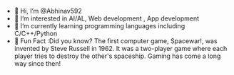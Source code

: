 - 👋 Hi, I’m @Abhinav592
- 👀 I’m interested in AI/AL, Web development , App development
- 🌱 I’m currently learning programming languages including C/C++/Python
- 🚀 Fun Fact :Did you know? The first computer game, Spacewar!, was invented by Steve Russell in 1962. It was a two-player game where each player tries to destroy the other's spaceship. Gaming has come a long way since then!


<!---
Abhinav592/Abhinav592 is a ✨ special ✨ repository because its `README.md` (this file) appears on your GitHub profile.
You can click the Preview link to take a look at your changes.
--->
